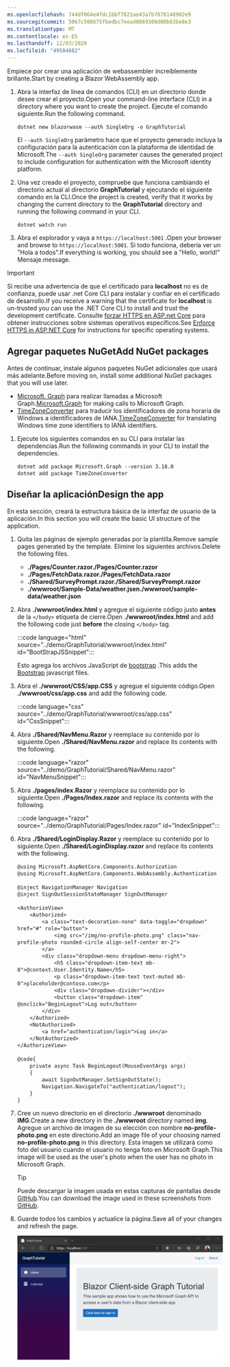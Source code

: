 ```yaml
---
ms.openlocfilehash: 744df064e4fdc1bbf7821ae43a7b7878148902e9
ms.sourcegitcommit: 5067c508675fbedbc7eead0869308d00b63be8e3
ms.translationtype: MT
ms.contentlocale: es-ES
ms.lasthandoff: 12/03/2020
ms.locfileid: "49584682"
---
```

<!-- markdownlint-disable MD002 MD041 -->

<span data-ttu-id="f22be-101">Empiece por crear una aplicación de webassembler increíblemente brillante.</span><span class="sxs-lookup"><span data-stu-id="f22be-101">Start by creating a Blazor WebAssembly app.</span></span>

1. <span data-ttu-id="f22be-102">Abra la interfaz de línea de comandos (CLI) en un directorio donde desee crear el proyecto.</span><span class="sxs-lookup"><span data-stu-id="f22be-102">Open your command-line interface (CLI) in a directory where you want to create the project.</span></span> <span data-ttu-id="f22be-103">Ejecute el comando siguiente.</span><span class="sxs-lookup"><span data-stu-id="f22be-103">Run the following command.</span></span>

    ```Shell
    dotnet new blazorwasm --auth SingleOrg -o GraphTutorial
    ```

    <span data-ttu-id="f22be-104">El `--auth SingleOrg` parámetro hace que el proyecto generado incluya la configuración para la autenticación con la plataforma de identidad de Microsoft.</span><span class="sxs-lookup"><span data-stu-id="f22be-104">The `--auth SingleOrg` parameter causes the generated project to include configuration for authentication with the Microsoft identity platform.</span></span>

1. <span data-ttu-id="f22be-105">Una vez creado el proyecto, compruebe que funciona cambiando el directorio actual al directorio **GraphTutorial** y ejecutando el siguiente comando en la CLI.</span><span class="sxs-lookup"><span data-stu-id="f22be-105">Once the project is created, verify that it works by changing the current directory to the **GraphTutorial** directory and running the following command in your CLI.</span></span>

    ```Shell
    dotnet watch run
    ```

1. <span data-ttu-id="f22be-106">Abra el explorador y vaya a `https://localhost:5001` .</span><span class="sxs-lookup"><span data-stu-id="f22be-106">Open your browser and browse to `https://localhost:5001`.</span></span> <span data-ttu-id="f22be-107">Si todo funciona, debería ver un "Hola a todos".</span><span class="sxs-lookup"><span data-stu-id="f22be-107">If everything is working, you should see a "Hello, world!"</span></span> <span data-ttu-id="f22be-108">Mensaje.</span><span class="sxs-lookup"><span data-stu-id="f22be-108">message.</span></span>

> [!IMPORTANT]
> <span data-ttu-id="f22be-109">Si recibe una advertencia de que el certificado para **localhost** no es de confianza, puede usar .net Core CLI para instalar y confiar en el certificado de desarrollo.</span><span class="sxs-lookup"><span data-stu-id="f22be-109">If you receive a warning that the certificate for **localhost** is un-trusted you can use the .NET Core CLI to install and trust the development certificate.</span></span> <span data-ttu-id="f22be-110">Consulte [forzar HTTPS en ASP.net Core](/aspnet/core/security/enforcing-ssl?view=aspnetcore-3.1) para obtener instrucciones sobre sistemas operativos específicos.</span><span class="sxs-lookup"><span data-stu-id="f22be-110">See [Enforce HTTPS in ASP.NET Core](/aspnet/core/security/enforcing-ssl?view=aspnetcore-3.1) for instructions for specific operating systems.</span></span>

## <a name="add-nuget-packages"></a><span data-ttu-id="f22be-111">Agregar paquetes NuGet</span><span class="sxs-lookup"><span data-stu-id="f22be-111">Add NuGet packages</span></span>

<span data-ttu-id="f22be-112">Antes de continuar, instale algunos paquetes NuGet adicionales que usará más adelante.</span><span class="sxs-lookup"><span data-stu-id="f22be-112">Before moving on, install some additional NuGet packages that you will use later.</span></span>

- <span data-ttu-id="f22be-113">[Microsoft. Graph](https://www.nuget.org/packages/Microsoft.Graph/) para realizar llamadas a Microsoft Graph.</span><span class="sxs-lookup"><span data-stu-id="f22be-113">[Microsoft.Graph](https://www.nuget.org/packages/Microsoft.Graph/) for making calls to Microsoft Graph.</span></span>
- <span data-ttu-id="f22be-114">[TimeZoneConverter](https://github.com/mj1856/TimeZoneConverter) para traducir los identificadores de zona horaria de Windows a identificadores de IANA.</span><span class="sxs-lookup"><span data-stu-id="f22be-114">[TimeZoneConverter](https://github.com/mj1856/TimeZoneConverter) for translating Windows time zone identifiers to IANA identifiers.</span></span>

1. <span data-ttu-id="f22be-115">Ejecute los siguientes comandos en su CLI para instalar las dependencias.</span><span class="sxs-lookup"><span data-stu-id="f22be-115">Run the following commands in your CLI to install the dependencies.</span></span>

    ```Shell
    dotnet add package Microsoft.Graph --version 3.18.0
    dotnet add package TimeZoneConverter
    ```

## <a name="design-the-app"></a><span data-ttu-id="f22be-116">Diseñar la aplicación</span><span class="sxs-lookup"><span data-stu-id="f22be-116">Design the app</span></span>

<span data-ttu-id="f22be-117">En esta sección, creará la estructura básica de la interfaz de usuario de la aplicación.</span><span class="sxs-lookup"><span data-stu-id="f22be-117">In this section you will create the basic UI structure of the application.</span></span>

1. <span data-ttu-id="f22be-118">Quita las páginas de ejemplo generadas por la plantilla.</span><span class="sxs-lookup"><span data-stu-id="f22be-118">Remove sample pages generated by the template.</span></span> <span data-ttu-id="f22be-119">Elimine los siguientes archivos.</span><span class="sxs-lookup"><span data-stu-id="f22be-119">Delete the following files.</span></span>

    - <span data-ttu-id="f22be-120">**./Pages/Counter.razor**</span><span class="sxs-lookup"><span data-stu-id="f22be-120">**./Pages/Counter.razor**</span></span>
    - <span data-ttu-id="f22be-121">**./Pages/FetchData.razor**</span><span class="sxs-lookup"><span data-stu-id="f22be-121">**./Pages/FetchData.razor**</span></span>
    - <span data-ttu-id="f22be-122">**./Shared/SurveyPrompt.razor**</span><span class="sxs-lookup"><span data-stu-id="f22be-122">**./Shared/SurveyPrompt.razor**</span></span>
    - <span data-ttu-id="f22be-123">**./wwwroot/Sample-Data/weather.jsen**</span><span class="sxs-lookup"><span data-stu-id="f22be-123">**./wwwroot/sample-data/weather.json**</span></span>

1. <span data-ttu-id="f22be-124">Abra **./wwwroot/index.html** y agregue el siguiente código justo **antes** de la `</body>` etiqueta de cierre.</span><span class="sxs-lookup"><span data-stu-id="f22be-124">Open **./wwwroot/index.html** and add the following code just **before** the closing `</body>` tag.</span></span>

    :::code language="html" source="../demo/GraphTutorial/wwwroot/index.html" id="BootStrapJSSnippet":::

    <span data-ttu-id="f22be-125">Esto agrega los archivos JavaScript de [bootstrap](https://getbootstrap.com/docs/4.5/getting-started/introduction/) .</span><span class="sxs-lookup"><span data-stu-id="f22be-125">This adds the [Bootstrap](https://getbootstrap.com/docs/4.5/getting-started/introduction/) javascript files.</span></span>

1. <span data-ttu-id="f22be-126">Abra el **./wwwroot/CSS/app.CSS** y agregue el siguiente código.</span><span class="sxs-lookup"><span data-stu-id="f22be-126">Open **./wwwroot/css/app.css** and add the following code.</span></span>

    :::code language="css" source="../demo/GraphTutorial/wwwroot/css/app.css" id="CssSnippet":::

1. <span data-ttu-id="f22be-127">Abra **./Shared/NavMenu.Razor** y reemplace su contenido por lo siguiente.</span><span class="sxs-lookup"><span data-stu-id="f22be-127">Open **./Shared/NavMenu.razor** and replace its contents with the following.</span></span>

    :::code language="razor" source="../demo/GraphTutorial/Shared/NavMenu.razor" id="NavMenuSnippet":::

1. <span data-ttu-id="f22be-128">Abra **./pages/index.Razor** y reemplace su contenido por lo siguiente.</span><span class="sxs-lookup"><span data-stu-id="f22be-128">Open **./Pages/Index.razor** and replace its contents with the following.</span></span>

    :::code language="razor" source="../demo/GraphTutorial/Pages/Index.razor" id="IndexSnippet":::

1. <span data-ttu-id="f22be-129">Abra **./Shared/LoginDisplay.Razor** y reemplace su contenido por lo siguiente.</span><span class="sxs-lookup"><span data-stu-id="f22be-129">Open **./Shared/LoginDisplay.razor** and replace its contents with the following.</span></span>

    ```razor
    @using Microsoft.AspNetCore.Components.Authorization
    @using Microsoft.AspNetCore.Components.WebAssembly.Authentication

    @inject NavigationManager Navigation
    @inject SignOutSessionStateManager SignOutManager

    <AuthorizeView>
        <Authorized>
            <a class="text-decoration-none" data-toggle="dropdown" href="#" role="button">
                <img src="/img/no-profile-photo.png" class="nav-profile-photo rounded-circle align-self-center mr-2">
            </a>
            <div class="dropdown-menu dropdown-menu-right">
                <h5 class="dropdown-item-text mb-0">@context.User.Identity.Name</h5>
                <p class="dropdown-item-text text-muted mb-0">placeholder@contoso.com</p>
                <div class="dropdown-divider"></div>
                <button class="dropdown-item" @onclick="BeginLogout">Log out</button>
            </div>
        </Authorized>
        <NotAuthorized>
            <a href="authentication/login">Log in</a>
        </NotAuthorized>
    </AuthorizeView>

    @code{
        private async Task BeginLogout(MouseEventArgs args)
        {
            await SignOutManager.SetSignOutState();
            Navigation.NavigateTo("authentication/logout");
        }
    }
    ```

1. <span data-ttu-id="f22be-130">Cree un nuevo directorio en el directorio **./wwwroot** denominado **IMG**.</span><span class="sxs-lookup"><span data-stu-id="f22be-130">Create a new directory in the **./wwwroot** directory named **img**.</span></span> <span data-ttu-id="f22be-131">Agregue un archivo de imagen de su elección con nombre **no-profile-photo.png** en este directorio.</span><span class="sxs-lookup"><span data-stu-id="f22be-131">Add an image file of your choosing named **no-profile-photo.png** in this directory.</span></span> <span data-ttu-id="f22be-132">Esta imagen se utilizará como foto del usuario cuando el usuario no tenga foto en Microsoft Graph.</span><span class="sxs-lookup"><span data-stu-id="f22be-132">This image will be used as the user's photo when the user has no photo in Microsoft Graph.</span></span>

    > [!TIP]
    > <span data-ttu-id="f22be-133">Puede descargar la imagen usada en estas capturas de pantallas desde [GitHub](https://github.com/microsoftgraph/msgraph-training-blazor-clientside/blob/master/demo/GraphTutorial/wwwroot/img/no-profile-photo.png).</span><span class="sxs-lookup"><span data-stu-id="f22be-133">You can download the image used in these screenshots from [GitHub](https://github.com/microsoftgraph/msgraph-training-blazor-clientside/blob/master/demo/GraphTutorial/wwwroot/img/no-profile-photo.png).</span></span>

1. <span data-ttu-id="f22be-134">Guarde todos los cambios y actualice la página.</span><span class="sxs-lookup"><span data-stu-id="f22be-134">Save all of your changes and refresh the page.</span></span>

    ![Una captura de pantalla de la Página principal rediseñada](./images/create-app-01.png)
